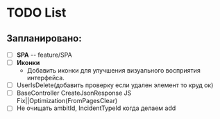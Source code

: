 ﻿# TODO List

## Запланировано:

- [ ] **SPA** -- feature/SPA
- [ ] **Иконки**
  - Добавить иконки для улучшения визуального восприятия интерфейса.
- [ ] UserIsDelete(добавить проверку если удален элемент то круд ок)
- [ ] BaseController CreateJsonResponse JS Fix||Optimization(FromPagesClear)
- [ ] Не очищать ambitId, IncidentTypeId когда делаем add
